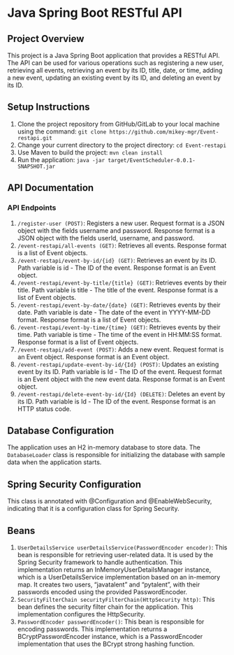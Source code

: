 # Java Spring Boot RESTful API

## Project Overview
This project is a Java Spring Boot application that provides a RESTful API. The API can be used for various operations such as registering a new user, retrieving all events, retrieving an event by its ID, title, date, or time, adding a new event, updating an existing event by its ID, and deleting an event by its ID.

## Setup Instructions
1. Clone the project repository from GitHub/GitLab to your local machine using the command: `git clone https://github.com/mikey-mgr/Event-restapi.git`
2. Change your current directory to the project directory: `cd Event-restapi`
3. Use Maven to build the project: `mvn clean install`
4. Run the application: `java -jar target/EventScheduler-0.0.1-SNAPSHOT.jar`

## API Documentation
### API Endpoints
1. `/register-user (POST)`: Registers a new user. Request format is a JSON object with the fields username and password. Response format is a JSON object with the fields userId, username, and password.
2. `/event-restapi/all-events (GET)`: Retrieves all events. Response format is a list of Event objects.
3. `/event-restapi/event-by-id/{id} (GET)`: Retrieves an event by its ID. Path variable is id - The ID of the event. Response format is an Event object.
4. `/event-restapi/event-by-title/{title} (GET)`: Retrieves events by their title. Path variable is title - The title of the event. Response format is a list of Event objects.
5. `/event-restapi/event-by-date/{date} (GET)`: Retrieves events by their date. Path variable is date - The date of the event in YYYY-MM-DD format. Response format is a list of Event objects.
6. `/event-restapi/event-by-time/{time} (GET)`: Retrieves events by their time. Path variable is time - The time of the event in HH:MM:SS format. Response format is a list of Event objects.
7. `/event-restapi/add-event (POST)`: Adds a new event. Request format is an Event object. Response format is an Event object.
8. `/event-restapi/update-event-by-id/{Id} (POST)`: Updates an existing event by its ID. Path variable is Id - The ID of the event. Request format is an Event object with the new event data. Response format is an Event object.
9. `/event-restapi/delete-event-by-id/{Id} (DELETE)`: Deletes an event by its ID. Path variable is Id - The ID of the event. Response format is an HTTP status code.

## Database Configuration
The application uses an H2 in-memory database to store data. The `DatabaseLoader` class is responsible for initializing the database with sample data when the application starts.

## Spring Security Configuration
This class is annotated with @Configuration and @EnableWebSecurity, indicating that it is a configuration class for Spring Security.

## Beans
1. `UserDetailsService userDetailsService(PasswordEncoder encoder)`: This bean is responsible for retrieving user-related data. It is used by the Spring Security framework to handle authentication. This implementation returns an InMemoryUserDetailsManager instance, which is a UserDetailsService implementation based on an in-memory map. It creates two users, “javatalent” and “pytalent”, with their passwords encoded using the provided PasswordEncoder.
2. `SecurityFilterChain securityFilterChain(HttpSecurity http)`: This bean defines the security filter chain for the application. This implementation configures the HttpSecurity.
3. `PasswordEncoder passwordEncoder()`: This bean is responsible for encoding passwords. This implementation returns a BCryptPasswordEncoder instance, which is a PasswordEncoder implementation that uses the BCrypt strong hashing function.

